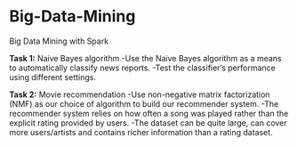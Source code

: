 # Big-Data-Mining
Big Data Mining with Spark

**Task 1:**
Naive Bayes algorithm
-Use the Naive Bayes algorithm as a means to automatically classify news reports. 
-Test the classifier’s performance using different settings. 

**Task 2:**
Movie recommendation
-Use non-negative matrix factorization (NMF) as our choice of algorithm to build our recommender system.
-The recommender system relies on how often a song was played rather than the explicit rating provided by users.
-The dataset can be quite large, can cover more users/artists and contains richer information than a rating dataset.
